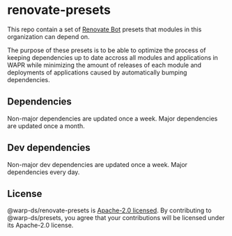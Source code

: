 # renovate-presets

This repo contain a set of [Renovate Bot](https://www.mend.io/renovate/) presets that modules in this organization can depend on.

The purpose of these presets is to be able to optimize the process of keeping dependencies up to date accross all modules and applications in WAPR while minimizing the amount of releases of each module and deployments of applications caused by automatically bumping dependencies.

## Dependencies

Non-major dependencies are updated once a week. Major dependencies are updated once a month.

## Dev dependencies

Non-major dev dependencies are updated once a week. Major dependencies every day.

## License

@warp-ds/renovate-presets is [Apache-2.0 licensed](https://github.com/warp-ds/renovate-presets/blob/main/LICENSE).
By contributing to @warp-ds/presets, you agree that your contributions will be licensed under its Apache-2.0 license.

